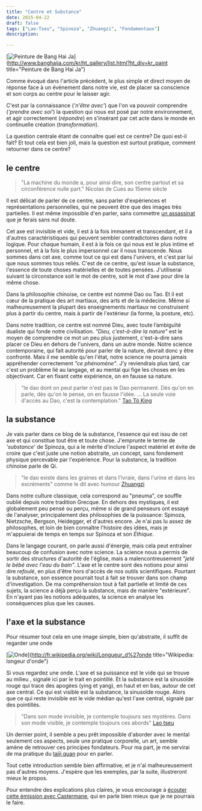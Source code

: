 ```yaml
---
title: "Centre et Substance"
date: 2015-04-22
draft: false
tags: ["Lao-Tseu", "Spinoza", "Zhuangzi", "Fondamentaux"]
description: 

---
```


[![Peinture de Bang Hai Ja](/img/le-centre.jpg)](http://www.banghaija.com/kr/ht_gallery/list.html?ht_div=kr_paint title="Peinture de Bang Hai Ja")

Comme évoqué dans l'article précédent, le plus simple et direct moyen de réponse face à un événement dans notre vie, est de placer sa conscience et son corps au centre pour le laisser agir.

C'est par la connaissance (*'n'être avec'*) que l'on va pouvoir comprendre (*'prendre avec soi'*) la question qui nous est posé par notre environnement, et agir correctement (*répondre*) en s'insérant par cet acte dans le monde en continuelle création (*transformation*).

La question centrale étant de connaître quel est ce centre? De quoi est-il fait? Et tout cela est bien joli, mais la question est surtout pratique, comment retourner dans ce centre?

## le centre

> "La machine du monde a, pour ainsi dire, son centre partout et sa circonférence nulle part." Nicolas de Cues au 15eme siècle

Il est délicat de parler de ce centre, sans parler d'expériences et représentations personnelles, qui ne peuvent être que des images très partielles. Il est même impossible d'en parler, sans commettre [un assassinat][1] que je ferais sans nul doute.

Cet axe est invisible et vide, il est à la fois immanent et transcendant, et il a d'autres caractéristiques qui peuvent sembler contradictoires dans notre logique. Pour chaque humain, il est à la fois ce qui nous est le plus intime et personnel, et à la fois le plus impersonnel car il nous transcende. Nous sommes dans cet axe, comme tout ce qui est dans l'univers, et c'est par lui que nous sommes tous reliés. C'est de ce centre, qu'est issue la substance, l'essence de toute choses matérielles et de toutes pensées. J'utiliserai suivant la circonstance soit le mot de centre, soit le mot d'axe pour dire la même chose.

Dans la philosophie chinoise, ce centre est nommé Dao ou Tao. Et il est cœur de la pratique des art martiaux, des arts et de la médecine. Même si malheureusement la plupart des enseignements martiaux ne construisent plus à partir du centre, mais à partir de l'extérieur (la forme, la posture, etc).

Dans notre tradition, ce centre est nommé Dieu, avec toute l’ambiguïté dualiste qui fonde notre civilisation. *"Dieu, c'est-à-dire la nature"* est le moyen de comprendre ce mot un peu plus justement, c'est-à-dire sans placer ce Dieu en dehors de l'univers, dans un autre monde. Notre science contemporaine, qui fait autorité pour parler de la nature, devrait donc y être confronté. Mais il me semble qu'en l'état, notre science ne pourra jamais appréhender correctement *"ce phénomène"*. J'y reviendrais plus tard, car c'est un problème lié au langage, et au mental qui fige les choses en les objectivant. Car en fixant cette expérience, on en fausse sa nature.

> "le dao dont on peut parler n'est pas le Dao permanent. Dès qu'on en parle, dès qu'on le pense, on en fausse l'idée. ... La seule voie d'accès au Dao, c'est la contemplation." [Tao Tö King][2]

## la substance

Je vais parler dans ce blog de la substance, l'essence qui est issu de cet axe et qui constitue tout être et toute chose. J'emprunte le terme de *'substance'* de Spinoza, qui a le mérite d'inclure l'aspect matériel et évite de croire que c'est juste une notion abstraite, un concept, sans fondement physique percevable par l'expérience. Pour la substance, la tradition chinoise parle de Qi.

> "le dao existe dans les graines et dans l'ivraie, dans l'urine et dans les excréments" comme le dit avec humour [Zhuangzi][3]

Dans notre culture classique, cela correspond au "pneuma", ce souffle oublié depuis notre tradition Grecque. En dehors des mystiques, il est globalement peu pensé ou perçu, même si de grand penseurs ont essayé de l'analyser, principalement des philosophies de la puissance: Spinoza, Nietzsche, Bergson, Heidegger, et d'autres encore. Je n'ai pas lu assez de philosophes, et loin de bien connaître l'histoire des idées, mais je m'appuierai de temps en temps sur Spinoza et son *Éthique*.

Dans le langage courant, on parle aussi d'énergie, mais cela peut entraîner beaucoup de confusion avec notre science. La science nous a permis de sortir des structures d'autorité de l'église, mais a malencontreusement *"jeté le bébé avec l'eau du bain"*. L'axe et le centre sont des notions pour ainsi dire *refoulé*, en plus d'être hors d'accès de nos outils scientifiques. Pourtant la substance, son essence pourrait tout à fait se trouver dans son champ d'investigation. De ma compréhension tout à fait partielle et limité de ces sujets, la science a déjà perçu la substance, mais de manière "extérieure". En n'ayant pas les notions adéquates, la science en analyse les conséquences plus que les causes.

## l'axe et la substance

Pour résumer tout cela en une image simple, bien qu'abstraite, il suffit de regarder une onde

[![Onde](http://upload.wikimedia.org/wikipedia/commons/c/c5/Longueur_d%27onde.png)](http://fr.wikipedia.org/wiki/Longueur_d%27onde title="Wikipedia: longeur d'onde")

Si vous regardez une onde. L'axe et sa puissance est le vide qui se trouve au milieu , signalé ici par le trait en pointillé. Et la substance est la sinusoïde rouge qui trace des apogées (ying et yang), en haut et en bas, autour de cet axe central. Ce qui est visible est la substance, la sinusoïde rouge. Alors que ce qui reste invisible est le vide médian qu'est l'axe central, signalé par des pointillés.

> "Dans son mode invisible, je contemple toujours ses mystères. Dans son mode visible, je contemple toujours ces abords" [Lao tseu][4]

Un dernier point, il semble a peu prêt impossible d'aborder avec le mental seulement ces aspects, seule une pratique corporelle, un art, semble amène de retrouver ces principes fondateurs. Pour ma part, je me servirai de ma pratique du [taiji quan][5] pour en parler.

Tout cette introduction semble bien affirmative, et je n'ai malheureusement pas d'autres moyens. J'espère que les exemples, par la suite, illustreront mieux le propos.

Pour entendre des explications plus claires, je vous encourage à [écouter cette émission avec Castermane][6], qui en parle bien mieux que je ne pourrais le faire.

 [1]: /posts/intention/
 [2]: http://fr.wikipedia.org/wiki/Tao_T%C3%B6_King
 [3]: http://fr.wikipedia.org/wiki/Tchouang-tseu
 [4]: http://fr.wikipedia.org/wiki/Lao_Tseu
 [5]: http://fr.wikipedia.org/wiki/Tai-chi-chuan
 [6]: http://www.franceculture.fr/emission-les-racines-du-ciel-l-exercice-de-la-sagesse-avec-jacques-castermane-2015-04-19